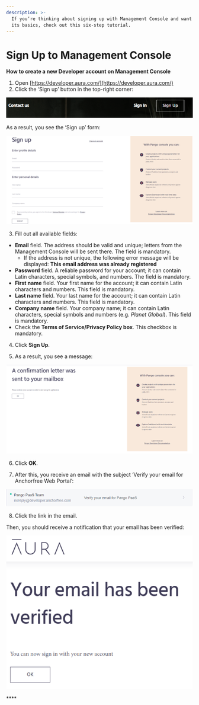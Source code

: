 ```yaml
---
description: >-
  If you’re thinking about signing up with Management Console and want to learn
  its basics, check out this six-step tutorial.
---
```


# Sign Up to Management Console

**How to create a new Developer account on Management Console**

1. Open [https://developer.aura.com/](https://developer.aura.com/)
2. Click the ‘Sign up’ button in the top-right corner:

![](../.gitbook/assets/sign-up-button-landing.png)

As a result, you see the ‘Sign up’ form:

![](../.gitbook/assets/sign-up-form.png)

3.  Fill out all available fields:

* **Email** field. The address should be valid and unique; letters from the Management Console will be sent there. The field is mandatory.
  * If the address is not unique, the following error message will be displayed: **This email address was already registered**
* **Password** field. A reliable password for your account; it can contain Latin characters, special symbols, and numbers. The field is mandatory.
* **First name** field. Your first name for the account; it can contain Latin characters and numbers. This field is mandatory.
* **Last name** field. Your last name for the account; it can contain Latin characters and numbers. This field is mandatory.
* **Company name** field. Your company name; it can contain Latin characters, special symbols and numbers \(e.g. _Planet Global_\). This field is mandatory.
* Check the **Terms of Service/Privacy Policy box**. This checkbox is mandatory.

4. Click **Sign Up**.

5. As a result, you see a message:

![](../.gitbook/assets/email-sign-up-confirmation.png)

6. Click **OK**.

7.   After this, you receive an email with the subject ‘Verify your email for Anchorfree Web Portal’:

![](../.gitbook/assets/email-confirmation.png)

8.  Click the link in the email.

Then, you should receive a notification that your email has been verified:

![](../.gitbook/assets/email-verified.png)

\*\*\*\*

